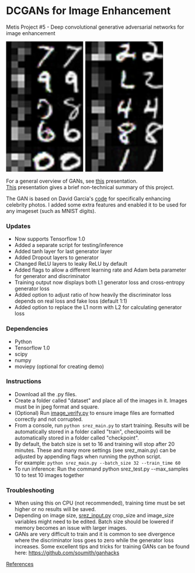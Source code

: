 # DCGANs for Image Enhancement
Metis Project #5 - Deep convolutional generative adversarial networks for image enhancement  

![mnist-digits](mnist-digits.png)

For a general overview of GANs, see [this](Generative%20Adversarial%20Networks.pdf) presentation.  
[This](https://github.com/K-Du/Generative-Adversarial-Network/blob/master/Image%20Enhancement%20Using%20Deep%20Learning.pdf) presentation gives a brief non-technical summary of this project.

The GAN is based on David Garcia's [code](https://github.com/david-gpu/srez) for specifically enhancing celebrity photos.
I added some extra features and enabled it to be used for any imageset (such as MNIST digits).

### Updates
- Now supports Tensorflow 1.0
- Added a separate script for testing/inference
- Added tanh layer for last generator layer
- Added Dropout layers to generator
- Changed ReLU layers to leaky ReLU by default
- Added flags to allow a different learning rate and Adam beta parameter for generator and discriminator
- Training output now displays both L1 generator loss and cross-entropy generator loss
- Added option to adjust ratio of how heavily the discriminator loss depends on real loss and fake loss (default 1:1)
- Added option to replace the L1 norm with L2 for calculating generator loss

### Dependencies
- Python  
- Tensorflow 1.0  
- scipy  
- numpy  
- moviepy (optional for creating demo)


### Instructions
- Download all the .py files. 
- Create a folder called "dataset" and place all of the images in it. Images must be in jpeg format and square. 
- (Optional) Run [image_verify.py](image_verify.py) to ensure image files are formatted correctly and not corrupted.  
- From a console, run `python srez_main.py` to start training. Results will be automatically stored in a folder called "train", checkpoints will be automatically stored in a folder called "checkpoint".
- By default, the batch size is set to 16 and training will stop after 20 minutes. These and many more settings (see srez_main.py) can be adjusted by appending flags when running the python script.  
For example: `python srez_main.py --batch_size 32 --train_time 60`  
- To run inference: Run the command python srez_test.py --max_samples 10 to test 10 images together

### Troubleshooting
- When using this on CPU (not recommended), training time must be set higher or no results will be saved.
- Depending on image size, [srez_input.py](srez_input.py) crop_size and image_size variables might need to be edited. Batch size should be lowered if memory becomes an issue with larger images.
- GANs are very difficult to train and it is common to see divergence where the discriminator loss goes to zero while the generator loss increases. Some excellent tips and tricks for training GANs can be found here: https://github.com/soumith/ganhacks


[References](References.md)

